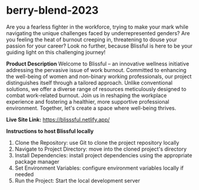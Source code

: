 # berry-blend-2023
Are you a fearless fighter in the workforce, trying to make your mark while navigating the unique challenges faced by underrepresented genders? Are you feeling the heat of burnout creeping in, threatening to douse your passion for your career? Look no further, because Blissful is here to be your guiding light on this challenging journey!

**Product Description**
Welcome to Blissful – an innovative wellness initiative addressing the pervasive issue of work burnout. Committed to enhancing the well-being of women and non-binary working professionals, our project distinguishes itself through a tailored approach. Unlike conventional solutions, we offer a diverse range of resources meticulously designed to combat work-related burnout. Join us in reshaping the workplace experience and fostering a healthier, more supportive professional environment. Together, let's create a space where well-being thrives.

**Live Site Link:**
https://blisssful.netlify.app/

**Instructions to host Blissful locally**
1. Clone the Repository: use Git to clone the project repository locally 
2. Navigate to Project Directory: move into the cloned project's directory
3. Install Dependencies: install project dependencies using the appropriate package manager
4. Set Environment Variables: configure environment variables locally if needed
5. Run the Project: Start the local development server
